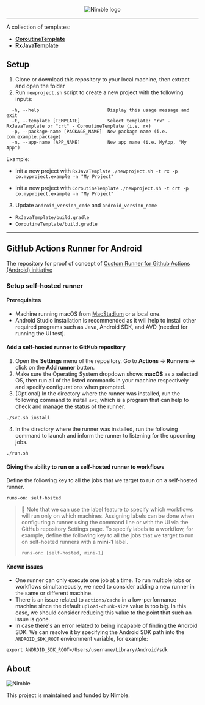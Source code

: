 <p align="center">
  <img alt="Nimble logo" src="https://assets.nimblehq.co/logo/light/logo-light-text-320.png" />
</p>

---

A collection of templates:

* **[CoroutineTemplate](https://github.com/nimblehq/android-templates/tree/kotlin/CoroutineTemplate)**
* **[RxJavaTemplate](https://github.com/nimblehq/android-templates/tree/kotlin/RxJavaTemplate)**

## Setup

1. Clone or download this repository to your local machine, then extract and open the folder
2. Run `newproject.sh` script to create a new project with the following inputs:

```
  -h, --help                         Display this usage message and exit
  -t, --template [TEMPLATE]          Select template: "rx" - RxJavaTemplate or "crt" - CoroutineTemplate (i.e. rx)
  -p, --package-name [PACKAGE_NAME]  New package name (i.e. com.example.package)
  -n, --app-name [APP_NAME]          New app name (i.e. MyApp, "My App")
```

Example:
- Init a new project with `RxJavaTemplate`
  `./newproject.sh -t rx -p co.myproject.example -n "My Project"`

- Init a new project with `CoroutineTemplate`
  `./newproject.sh -t crt -p co.myproject.example -n "My Project"`

3. Update `android_version_code` and `android_version_name`
- `RxJavaTemplate/build.gradle`
- `CoroutineTemplate/build.gradle`

---

## GitHub Actions Runner for Android

The repository for proof of concept of [Custom Runner for Github Actions (Android) initiative](https://www.notion.so/nimblehq/Custom-Runner-for-Github-Actions-Android-bb4c0b6310184e44afe9b3bea0989a57?d=72eb950e-33be-482b-8e17-40c92023073d)

### Setup self-hosted runner

#### Prerequisites

- Machine running macOS from [MacStadium](https://www.macstadium.com/) or a local one.
- Android Studio installation is recommended as it will help to install other required programs such as Java, Android SDK, and AVD (needed for running the UI test).

#### Add a self-hosted runner to GitHub repository

1. Open the **Settings** menu of the repository. Go to **Actions** -> **Runners** -> click on the **Add runner** button.
2. Make sure the Operating System dropdown shows **macOS** as a selected OS, then run all of the listed commands in your machine respectively and specify configurations when prompted.
3. (Optional) In the directory where the runner was installed, run the following command to install `svc`, which is a program that can help to check and manage the status of the runner.

```
./svc.sh install
```

4. In the directory where the runner was installed, run the following command to launch and inform the runner to listening for the upcoming jobs.

```
./run.sh
```

#### Giving the ability to run on a self-hosted runner to workflows

Define the following key to all the jobs that we target to run on a self-hosted runner.

```
runs-on: self-hosted
```

> 📓 Note that we can use the label feature to specify which workflows will run only on which machines. Assigning labels can be done when configuring a runner using the command line or with the UI via the GitHub repository Settings page. To specify labels to a workflow, for example, define the following key to all the jobs that we target to run on self-hosted runners with a **mini-1** label.
>
> ```
> runs-on: [self-hosted, mini-1]
> ```

#### Known issues

- One runner can only execute one job at a time. To run multiple jobs or workflows simultaneously, we need to consider adding a new runner in the same or different machine.
- There is an issue related to `actions/cache` in a low-performance machine since the default `upload-chunk-size` value is too big. In this case, we should consider reducing this value to the point that such an issue is gone.
- In case there's an error related to being incapable of finding the Android SDK. We can resolve it by specifying the Android SDK path into the `ANDROID_SDK_ROOT` environment variable, for example:
  
```
export ANDROID_SDK_ROOT=/Users/username/Library/Android/sdk
```

## About

![Nimble](https://assets.nimblehq.co/logo/dark/logo-dark-text-160.png)

This project is maintained and funded by Nimble.
